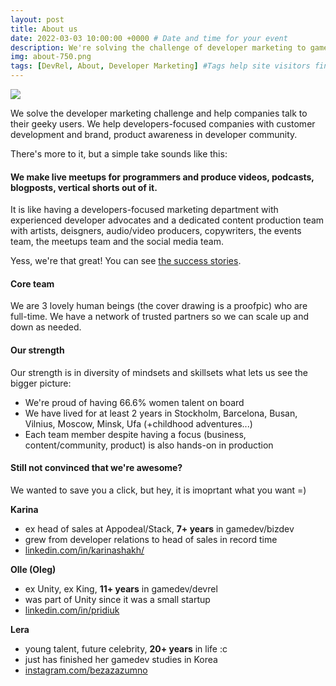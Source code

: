 ```yaml
---
layout: post
title: About us
date: 2022-03-03 10:00:00 +0000 # Date and time for your event
description: We're solving the challenge of developer marketing to game developers. # Post description
img: about-750.png
tags: [DevRel, About, Developer Marketing] #Tags help site visitors find events. Add an own tag i.e. DevrelFolks and a city, if you feel like it 
---
```


<img align="middle" src="{{site.baseurl}}/assets/img/about-750.png">

We solve the developer marketing challenge and help companies talk to their geeky users. 
We help developers-focused companies with customer development and brand, product awareness in developer community.

There's more to it, but a simple take sounds like this:

#### We make live meetups for programmers and produce videos, podcasts, blogposts, vertical shorts out of it.
It is like having a developers-focused marketing department with experienced developer advocates and a dedicated content production team with artists, deisgners, audio/video producers, copywriters, the events team, the meetups team and the social media team.

Yess, we're that great! You can see [the success stories]({{site.baseurl}}/partners/).

#### Core team
We are 3 lovely human beings (the cover drawing is a proofpic) who are full-time.
We have a network of trusted partners so we can scale up and down as needed.

#### Our strength
Our strength is in diversity of mindsets and skillsets what lets us see the bigger picture:

* We're proud of having 66.6% women talent on board
* We have lived for at least 2 years in Stockholm, Barcelona, Busan, Vilnius, Moscow, Minsk, Ufa (+childhood adventures...)
* Each team member despite having a focus (business, content/community, product) is also hands-on in production

#### Still not convinced that we're awesome?
We wanted to save you a click, but hey, it is imoprtant what you want =)

__Karina__
* ex head of sales at Appodeal/Stack, __7+ years__ in gamedev/bizdev
* grew from developer relations to head of sales in record time
* [linkedin.com/in/karinashakh/](https://www.linkedin.com/in/karinashakh/)


__Olle (Oleg)__
* ex Unity, ex King, __11+ years__ in gamedev/devrel
* was part of Unity since it was a small startup
* [linkedin.com/in/pridiuk](https://www.linkedin.com/in/pridiuk/)


__Lera__
* young talent, future celebrity, __20+ years__ in life :c
* just has finished her gamedev studies in Korea
* [instagram.com/bezazazumno](https://www.instagram.com/bezazazumno/)